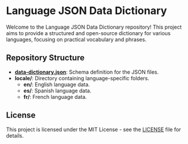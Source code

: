 # Language JSON Data Dictionary

Welcome to the Language JSON Data Dictionary repository! This project aims to provide a structured and open-source dictionary for various languages, focusing on practical vocabulary and phrases.

## Repository Structure

- **[data-dictionary.json](https://github.com/mattsilv/language-learning-app-db/blob/main/data-dictionary.json)**: Schema definition for the JSON files.
- **locale/**: Directory containing language-specific folders.
  - **en/**: English language data.
  - **es/**: Spanish language data.
  - **fr/**: French language data.

## License

This project is licensed under the MIT License - see the [LICENSE](LICENSE) file for details.
